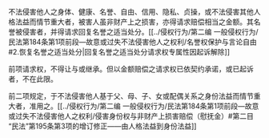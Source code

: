 不法侵害他人之身体、健康、名誉、自由、信用、隐私、贞操，或不法侵害其他人格法益而情节重大者，被害人虽非财产上之损害，亦得请求赔偿相当之金额。其名誉被侵害者，并得请求回复名誉之适当处分。[[../侵权行为/第二编 一般侵权行为/民法第184条第1项前段—故意或过失不法侵害他人之权利/名誉权保护与言论自由#2.恢复名誉之适当处分|回复名誉之适当处分请求权专属性因起诉解除]]

前项请求权，不得让与或继承。但以金额赔偿之请求权已依契约承诺，或已起诉者，不在此限。

前二项规定，于不法侵害他人基于父、母、子、女或配偶关系之身份法益而情节重大者，准用之。[[../侵权行为/第二编 一般侵权行为/民法第184条第1项前段—故意或过失不法侵害他人之权利/侵害身份权与非财产上损害赔偿（慰抚金）#第二目 “民法”第195条第3项的增订修正——由人格法益到身份法益]]